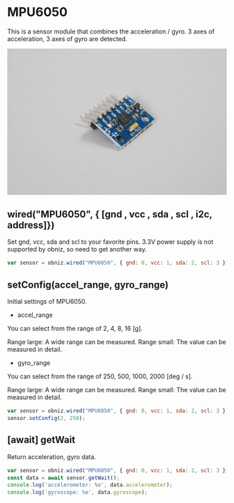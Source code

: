 # MPU6050

This is a sensor module that combines the acceleration / gyro. 
3 axes of acceleration, 3 axes of gyro are detected.

![](./image.jpg)

## wired("MPU6050", { [gnd , vcc , sda , scl , i2c, address]})
Set gnd, vcc, sda and scl to your favorite pins.
3.3V power supply is not supported by obniz, so need to get another way.


```javascript
var sensor = obniz.wired("MPU6050", { gnd: 0, vcc: 1, sda: 2, scl: 3 });
```

## setConfig(accel_range, gyro_range)

Initial settings of MPU6050.

- accel_range

You can select from the range of 2, 4, 8, 16 [g].

Range large: A wide range can be measured.
Range small: The value can be measured in detail.

- gyro_range

You can select from the range of 250, 500, 1000, 2000 [deg / s].

Range large: A wide range can be measured.
Range small: The value can be measured in detail.

```javascript
var sensor = obniz.wired("MPU6050", { gnd: 0, vcc: 1, sda: 2, scl: 3 });
sensor.setConfig(2, 250);
```

## [await] getWait

Return acceleration, gyro data.

```javascript
var sensor = obniz.wired("MPU6050", { gnd: 0, vcc: 1, sda: 2, scl: 3 });
const data = await sensor.getWait();
console.log('accelerometer: %o', data.accelerometer);
console.log('gyroscope: %o', data.gyroscope);
```